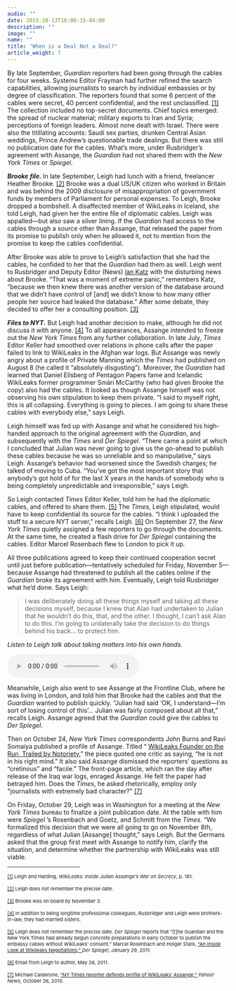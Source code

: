 ```yaml
---
audio: ""
date: 2015-10-13T16:06:15-04:00
description: ""
image: ""
name: ""
title: "When is a Deal Not a Deal?"
article_weight: 7
---
```


By late September, <em>Guardian </em>reporters had been going through the cables 
for four weeks. Systems Editor Frayman had further refined the search capabilities, 
allowing journalists to search by individual embassies or by degree of classification. 
The reporters found that some 6 percent of the cables were secret, 40 percent confidential, 
and the rest unclassified.
<a href="#_ftn1" name="_ftnref1" title="">[1]</a> 
The collection included no top-secret documents. Chief topics emerged: the spread of nuclear 
material; military exports to Iran and Syria; perceptions of foreign leaders. 
Almost none dealt with Israel. There were also the titillating accounts: Saudi sex parties, 
drunken Central Asian weddings, Prince Andrew&rsquo;s questionable trade dealings. But there 
was still no publication date for the cables. What&rsquo;s more, under Rusbridger&rsquo;s 
agreement with Assange, the <em>Guardian</em> had not shared them with the <em>New York Times</em> 
or <em>Spiegel</em>.


<strong><em>Brooke file.</em> </strong>In late September, Leigh had lunch with a friend, 
freelancer Heather Brooke.
<a href="#_ftn2" name="_ftnref2" title="">[2]</a> 
Brooke was a dual US/UK citizen who worked in Britain and was behind the 2009 disclosure 
of misappropriation of government funds by members of Parliament for personal expenses. 
To Leigh, Brooke dropped a bombshell. A disaffected member of WikiLeaks in Iceland, she 
told Leigh, had given her the entire file of diplomatic cables. Leigh was appalled&mdash;but 
also saw a silver lining. If the <em>Guardian</em> had access to the cables through a source 
other than Assange, that released the paper from its promise to publish only when he allowed 
it, not to mention from the promise to keep the cables confidential.


After Brooke was able to prove to Leigh&rsquo;s satisfaction that she had the cables, 
he confided to her that the <em>Guardian</em> had them as well. Leigh went to Rusbridger 
and Deputy Editor (News) <a href="biographies/ian-katz">Ian Katz</a> with the 
disturbing news about Brooke. &ldquo;That was a moment of extreme panic,&rdquo; remembers 
Katz, &ldquo;because we then knew there was another version of the database around that we 
didn&rsquo;t have control of [and] we didn&rsquo;t know to how many other people her source 
had leaked the database.&rdquo; After some debate, they decided to offer her a consulting 
position.
<a href="#_ftn3" name="_ftnref3" title="">[3]</a>


<strong><em>Files to NYT</em>.</strong> But Leigh had another decision to make, although 
he did not discuss it with anyone.
<a href="#_ftn4" name="_ftnref4" title="">[4]</a> 
To all appearances, Assange intended to freeze out the <em>New York Times</em> from any further 
collaboration. In late July, <em>Times</em> Editor Keller had smoothed over relations in phone 
calls after the paper failed to link to WikiLeaks in the Afghan war logs. But Assange was newly 
angry about a profile of Private Manning which the <em>Times</em> had published on August 8 
(he called it &ldquo;absolutely disgusting&rdquo;). Moreover, the <em>Guardian</em> had learned 
that Daniel Ellsberg of Pentagon Papers fame and Icelandic WikiLeaks former programmer Sm&aacute;ri 
McCarthy (who had given Brooke the copy) also had the cables. It looked as though Assange himself 
was not observing his own stipulation to keep them private. &ldquo;I said to myself right, this is 
all collapsing. Everything is going to pieces. I am going to share these cables with everybody 
else,&rdquo; says Leigh.



Leigh himself was fed up with Assange and what he considered his high-handed approach to 
the original agreement with the <em>Guardian</em>, and subsequently with the <em>Times</em> 
and <em>Der Spiegel</em>. &ldquo;There came a point at which I concluded that Julian was never 
going to give us the go-ahead to publish these cables because he was so unreliable and so 
manipulative,&rdquo; says Leigh. Assange&rsquo;s behavior had worsened since the Swedish 
charges; he talked of moving to Cuba. &ldquo;You&rsquo;ve got the most important story that 
anybody&rsquo;s got hold of for the last X years in the hands of somebody who is being completely 
unpredictable and irresponsible,&rdquo; says Leigh.


So Leigh contacted <em>Times</em> Editor Keller, told him he had the diplomatic cables, 
and offered to share them.
<a href="#_ftn5" name="_ftnref5" title="">[5]</a> 
The <em>Times, </em>Leigh stipulated<em>,</em> would have to keep confidential its 
source for the cables. &ldquo;I think I uploaded the stuff to a secure NYT server,&rdquo; 
recalls Leigh. <a href="#_ftn6" name="_ftnref6" title="">[6]</a> 
On September 27, the <em>New York Times</em> quietly assigned a few reporters to go 
through the documents. At the same time, he created a flash drive for <em>Der Spiegel</em> 
containing the cables. Editor Marcel Rosenbach flew to London to pick it up.


All three publications agreed to keep their continued cooperation secret until just 
before publication&mdash;tentatively scheduled for Friday, November 5&mdash;because 
Assange had threatened to publish all the cables online if the <em>Guardian</em> broke 
its agreement with him. Eventually, Leigh told Rusbridger what he&rsquo;d done. Says Leigh:

>I was deliberately doing all these things myself and taking all these decisions myself, 
>because I knew that Alan had undertaken to Julian that he wouldn&rsquo;t do this, that, 
>and the other. I thought, I can&rsquo;t ask Alan to do this. I&rsquo;m going to unilaterally 
>take the decision to do things behind his back&hellip; to protect him.


<i>Listen to Leigh talk about taking matters into his own hands.</i><br />

<audio controls>
  <source src="../audios/LeighTextQuote.mp3" type="audio/mpeg">
</audio>


Meanwhile, Leigh also went to see Assange at the Frontline Club, where he was living in London, 
and told him that Brooke had the cables and that the <em>Guardian</em> wanted to publish quickly. 
&ldquo;Julian had said &lsquo;OK, I understand&mdash;I&rsquo;m sort of losing control of 
this&rsquo;&hellip; Julian was fairly composed about all that,&rdquo; recalls Leigh. Assange 
agreed that the <em>Guardian</em> could give the cables to <em>Der Spiegel</em>.



Then on October 24, <em>New York Times</em> correspondents John Burns and Ravi Somaiya published 
a profile of Assange. Titled &ldquo;
<a href="http://www.nytimes.com/2010/10/24/world/24assange.html">WikiLeaks Founder on the Run, Trailed by Notoriety</a>,&rdquo; the piece quoted one critic as saying, &ldquo;he is not in his right mind.&rdquo; It also said Assange dismissed the reporters&rsquo; questions as &ldquo;cretinous&rdquo; and &ldquo;facile.&rdquo; The front-page 
article, which ran the day after release of the Iraq war logs, enraged Assange. He felt the paper had betrayed 
him. Does the <em>Times</em>, he asked rhetorically, employ only &quot;journalists with extremely bad character?&quot;
<a href="#_ftn7" name="_ftnref7" title="">[7]</a>



On Friday, October 29, Leigh was in Washington for a meeting at the <em>New York Times </em>
bureau to finalize a joint publication date. At the table with him were <em>Spiegel</em>
&rsquo;s Rosenbach and Goetz, and Schmitt from the <em>Times</em>. &ldquo;We formalized this decision 
that we were all going to go on November 8th, regardless of what Julian [Assange] thought,&rdquo; says 
Leigh. But the Germans asked that the group first meet with Assange to notify him, clarify the situation, 
and determine whether the partnership with WikiLeaks was still viable.


<div>
  <hr align="left" size="1" width="33%" />
  <div id="ftn1">
    <p>
    <span style="font-size: 11px;">
    <a href="#_ftnref1" name="_ftn1" title="">[1]</a> 
    Leigh and Harding, <em>WikiLeaks: Inside Julian Assange&rsquo;s War on Secrecy</em>, p. 181.
    </span>
    </p>
  </div>
  <div id="ftn2">
    <p>
    <span style="font-size: 11px;">
    <a href="#_ftnref2" name="_ftn2" title="">[2]</a> 
    Leigh does not remember the precise date.
    </span>
    </p>
  </div>
  <div id="ftn3">
    <p>
    <span style="font-size: 11px;">
    <a href="#_ftnref3" name="_ftn3" title="">[3]</a> 
    Brooke was on board by November 3.
    </span>
    </p>
  </div>
  <div id="ftn4">
    <p>
    <span style="font-size: 11px;">
    <a href="#_ftnref4" name="_ftn4" title="">[4]</a> 
    In addition to being longtime professional colleagues, Rusbridger and Leigh 
    were brothers-in-law; they had married sisters.
    </span>
    </p>
  </div>
  <div id="ftn5">
    <p>
    <span style="font-size: 11px;">
    <a href="#_ftnref5" name="_ftn5" title="">[5]</a> 
    Leigh does not remember the precise date. <em>Der Spiegel</em> reports that 
    &ldquo;[t]he Guardian and the New York Times had already begun concrete preparations 
    in early October to publish the embassy cables without WikiLeaks&#39; consent.&rdquo; 
    Marcel Rosenbach and Holger Stark,
    <a class="extlink" href="http://readersupportednews.org/opinion2/370-wikileaks/4783-an-inside-look-at-wikileaks-negotiations" target="_blank">
    &ldquo;An Inside Look at Wikileaks Negotiations,&rdquo;
    </a>
    <em>Der Spiegel</em>, January 29, 2011.
    </span>
    </p>
  </div>
  <div id="ftn6">
    <p>
    <span style="font-size: 11px;">
    <a href="#_ftnref6" name="_ftn6" title="">[6]</a> 
    Email from Leigh to author, May 26, 2011.
    </span>
    </p>
  </div>
  <div id="ftn7">
    <p>
    <span style="font-size: 11px;">
    <a href="#_ftnref7" name="_ftn7" title="">[7]</a> 
    Michael Calderone, 
    <a class="extlink" href="http://news.yahoo.com/s/yblog_upshot/20101026/cm_yblog_upshot/ny-times-reporter-defends-profile-of-wikileaks-assange" target="_blank">
    &ldquo;NY Times reporter defends profile of WikiLeaks&rsquo; Assange,&rdquo; 
    </a>
    <em>Yahoo! News</em>, October 26, 2010.
    </span>
    </p>
  </div>
</div>

